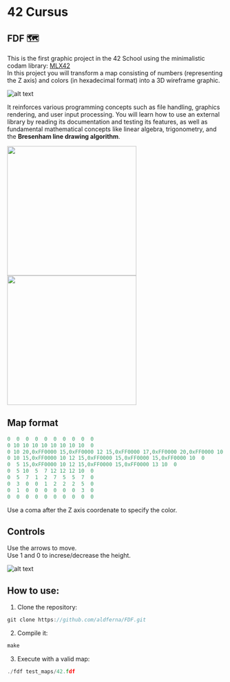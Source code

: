# 42 Cursus

## FDF 🗺
This is the first graphic project in the 42 School using the minimalistic codam library: [MLX42](https://github.com/codam-coding-college/MLX42)  
In this project you will transform a map consisting of numbers (representing the Z axis) and colors (in hexadecimal format) into a 3D wireframe graphic.  

![alt text](https://user-images.githubusercontent.com/21006147/190404961-988cedf9-bed6-417f-bed3-eb5dc2b7afda.png)

It reinforces various programming concepts such as file handling, graphics rendering, and user input processing. You will learn how to use an external library by reading its documentation and testing its features, as well as fundamental mathematical concepts like linear algebra, trigonometry, and the **Bresenham line drawing algorithm**.  

<p float="left">
  <img src="https://miro.medium.com/v2/resize:fit:1400/1*l552tTR3_ywont4BRuU3lQ.png" width="300" />
  <img src="https://miro.medium.com/v2/resize:fit:1400/format:webp/0*dt0w0ps7mLeqPG9U.gif" width="300" />
</p>

## Map format
```c
0  0  0  0  0  0  0  0  0  0
0 10 10 10 10 10 10 10 10  0
0 10 20,0xFF0000 15,0xFF0000 12 15,0xFF0000 17,0xFF0000 20,0xFF0000 10  0
0 10 15,0xFF0000 10 12 15,0xFF0000 15,0xFF0000 15,0xFF0000 10  0
0  5 15,0xFF0000 10 12 15,0xFF0000 15,0xFF0000 13 10  0
0  5 10  5  7 12 12 12 10  0
0  5  7  1  2  7  5  5  7  0
0  3  0  0  1  2  2  2  5  0
0  1  0  0  0  0  0  0  3  0
0  0  0  0  0  0  0  0  0  0
```

Use a coma after the Z axis coordenate to specify the color.  

## Controls
Use the arrows to move.  
Use 1 and 0 to increse/decrease the height. 

![alt text](https://miro.medium.com/v2/resize:fit:916/format:webp/1*1erLSI8XPlNmkhvz0LvFqQ.gif)

## How to use:
1. Clone the repository:
```c
git clone https://github.com/aldferna/FDF.git
```
2. Compile it:
```c
make
```
3. Execute with a valid map:
```c
./fdf test_maps/42.fdf
```

